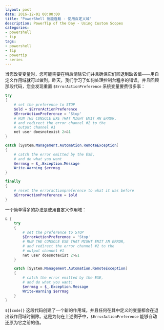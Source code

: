 ```yaml
---
layout: post
date: 2016-12-01 00:00:00
title: "PowerShell 技能连载 - 使用自定义域"
description: PowerTip of the Day - Using Custom Scopes
categories:
- powershell
- tip
tags:
- powershell
- tip
- powertip
- series
---
```

当您改变变量时，您可能需要在稍后清除它们并且确保它们回退到缺省值——用自定义作用域就可以做到。昨天，我们学习了如何处理控制台程序的错误。并且回顾那段代码，您会发现重置 `$ErrorActionPreference` 系统变量要费很多事：

```powershell
try
{
    # set the preference to STOP
    $old = $ErrorActionPreference
    $ErrorActionPreference = 'Stop'
    # RUN THE CONSOLE EXE THAT MIGHT EMIT AN ERROR,
    # and redirect the error channel #2 to the
    # output channel #1
    net user doesnotexist 2>&1
}

catch [System.Management.Automation.RemoteException]
{
    # catch the error emitted by the EXE,
    # and do what you want
    $errmsg = $_.Exception.Message
    Write-Warning $errmsg
}

finally
{
    # reset the erroractionpreference to what it was before
    $ErrorActionPreference = $old
}
```

一个简单得多的办法是使用自定义作用域：

```powershell
& {
    try
    {
        # set the preference to STOP
        $ErrorActionPreference = 'Stop'
        # RUN THE CONSOLE EXE THAT MIGHT EMIT AN ERROR,
        # and redirect the error channel #2 to the
        # output channel #1
        net user doesnotexist 2>&1
    }

    catch [System.Management.Automation.RemoteException]
    {
        # catch the error emitted by the EXE,
        # and do what you want:
        $errmsg = $_.Exception.Message
        Write-Warning $errmsg
    }
}
```

`${[code]}` 这段代码创建了一个新的作用域，并且任何在其中定义的变量都会在退出该作用域时删除。这是为何在上述例子中，`$ErrorActionPreference` 能够自动还原为它之前的值。

<!--本文国际来源：[Using Custom Scopes](http://community.idera.com/powershell/powertips/b/tips/posts/using-custom-scopes)-->
